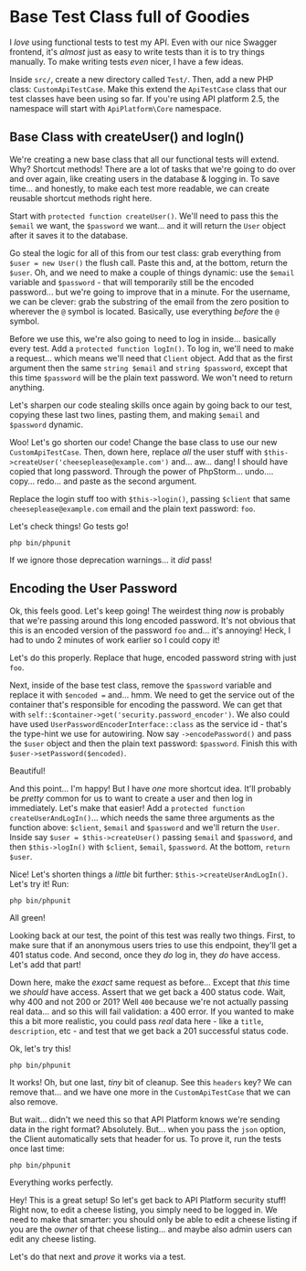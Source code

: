 # Base Test Class full of Goodies

I *love* using functional tests to test my API. Even with our nice Swagger frontend,
it's *almost* just as easy to write tests than it is to try things manually. To
make writing tests *even* nicer, I have a few ideas.

Inside `src/`, create a new directory called `Test/`. Then, add a new PHP class:
`CustomApiTestCase`. Make this extend the `ApiTestCase` class that our test classes
have been using so far. If you're using API platform 2.5, the namespace will start
with `ApiPlatform\Core` namespace.

## Base Class with createUser() and logIn()

We're creating a new base class that all our functional tests will extend. Why?
Shortcut methods! There are a lot of tasks that we're going to do over and over
again, like creating users in the database & logging in. To save time... and honestly,
to make each test more readable, we can create reusable shortcut methods right
here.

Start with `protected function createUser()`. We'll need to pass this the
`$email` we want, the `$password` we want... and it will return the `User` object
after it saves it to the database.

Go steal the logic for all of this from our test class: grab everything from
`$user = new User()` the flush call. Paste this and, at the bottom, return the
`$user`. Oh, and we need to make a couple of things dynamic: use the `$email`
variable and `$password` - that will temporarily still be the encoded password...
but we're going to improve that in a minute. For the username, we can be clever:
grab the substring of the email from the zero position to wherever the `@` symbol
is located. Basically, use everything *before* the `@` symbol.

Before we use this, we're also going to need to log in inside... basically
every test. Add a `protected function logIn()`. To log in, we'll need to make
a request... which means we'll need that `Client` object. Add that as the first
argument then the same `string $email` and `string $password`, except that this
time `$password` will be the plain text password. We won't need to return anything.

Let's sharpen our code stealing skills once again by going back to our test, copying
these last two lines, pasting them, and making `$email` and `$password` dynamic.

Woo! Let's go shorten our code! Change the base class to use our new
`CustomApiTestCase`. Then, down here, replace *all* the user stuff with
`$this->createUser('cheeseplease@example.com')` and... aw... dang! I should
have copied that long password. Through the power of PhpStorm... undo.... copy...
redo... and paste as the second argument.

Replace the login stuff too with `$this->login()`, passing `$client` that same
`cheeseplease@example.com` email and the plain text password: `foo`.

Let's check things! Go tests go!

```terminal
php bin/phpunit
```

If we ignore those deprecation warnings... it *did* pass!

## Encoding the User Password

Ok, this feels good. Let's keep going! The weirdest thing *now* is probably that
we're passing around this long encoded password. It's not obvious that this is
an encoded version of the password `foo` and... it's annoying! Heck, I had to
undo 2 minutes of work earlier so I could copy it!

Let's do this properly. Replace that huge, encoded password string with just `foo`.

Next, inside of the base test class, remove the `$password` variable and replace
it with `$encoded =` and... hmm. We need to get the service out of
the container that's responsible for encoding the password. We can get that with
`self::$container->get('security.password_encoder')`. We also could have used
`UserPasswordEncoderInterface::class` as the service id - that's the type-hint
we use for autowiring. Now say `->encodePassword()` and pass the `$user` object
and then the plain text password: `$password`. Finish this with
`$user->setPassword($encoded)`.

Beautiful!

And this point... I'm happy! But I have *one* more shortcut idea. It'll probably
be *pretty* common for us to want to create a user and then log in immediately.
Let's make that easier! Add a `protected function createUserAndLogIn()`... which
needs the same three arguments as the function above: `$client`, `$email` and
`$password` and we'll return the `User`. Inside say `$user = $this->createUser()`
passing `$email` and `$password`, and then `$this->logIn()` with `$client`,
`$email`, `$password`. At the bottom, `return $user`.

Nice! Let's shorten things a *little* bit further: `$this->createUserAndLogIn()`.
Let's try it! Run:

```terminal
php bin/phpunit
```

All green!

Looking back at our test, the point of this test was really two things. First,
to make sure that if an anonymous users tries to use this endpoint, they'll
get a 401 status code. And second, once they *do* log in, they *do* have
access. Let's add that part!

Down here, make the *exact* same request as before... Except that *this* time
we *should* have access. Assert that we get back a 400 status code. Wait, why
400 and not 200 or 201? Well `400` because we're not actually passing real data...
and so this will fail validation: a 400 error. If you wanted to make this a bit
more realistic, you could pass *real* data here - like a `title`, `description`,
etc - and test that we get back a 201 successful status code.

Ok, let's try this!

```terminal-silent
php bin/phpunit
```

It works! Oh, but one last, *tiny* bit of cleanup. See this `headers` key? We
can remove that... and we have one more in the `CustomApiTestCase` that we can
also remove.

But wait... didn't we need this so that API Platform knows we're sending data
in the right format? Absolutely. But... when you pass the `json` option, the
Client automatically sets that header for us. To prove it, run the tests once
last time:

```terminal-silent
php bin/phpunit
```

Everything works perfectly.

Hey! This is a great setup! So let's get back to API Platform security stuff!
Right now, to edit a cheese listing, you simply need to be logged in. We need to
make that smarter: you should only be able to edit a cheese listing if you are
the *owner* of that cheese listing... and maybe also admin users can edit any
cheese listing.

Let's do that next and *prove* it works via a test.

